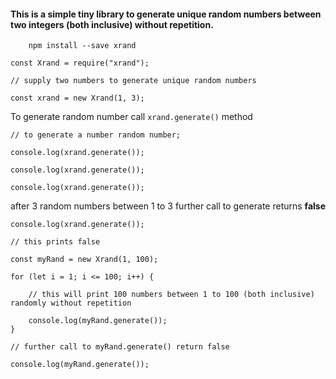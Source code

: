 #### This is a simple tiny library to generate unique random numbers between two integers (both inclusive) without repetition.
        npm install --save xrand


```
const Xrand = require("xrand");

// supply two numbers to generate unique random numbers

const xrand = new Xrand(1, 3);
```
To generate random number call  ```xrand.generate()``` method

```
// to generate a number random number;

console.log(xrand.generate());

console.log(xrand.generate());

console.log(xrand.generate());
```

 after 3 random numbers between 1 to 3 further call to generate returns **false**


```
console.log(xrand.generate());

// this prints false
```

```
const myRand = new Xrand(1, 100);

for (let i = 1; i <= 100; i++) {

    // this will print 100 numbers between 1 to 100 (both inclusive) randomly without repetition

    console.log(myRand.generate());
}

// further call to myRand.generate() return false

console.log(myRand.generate());



```